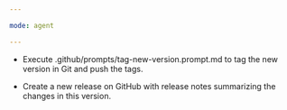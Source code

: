 ```yaml
---

mode: agent

---
```




- Execute .github/prompts/tag-new-version.prompt.md to tag the new version in Git and push the tags.

- Create a new release on GitHub with release notes summarizing the changes in this version.